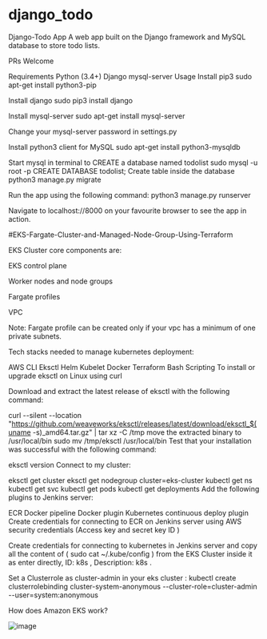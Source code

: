 # django_todo
Django-Todo App
A web app built on the Django framework and MySQL database to store todo lists.

PRs Welcome

Requirements
Python (3.4+)
Django
mysql-server
Usage
Install pip3
sudo apt-get install python3-pip

Install django
sudo pip3 install django

Install mysql-server
sudo apt-get install mysql-server

Change your mysql-server password in settings.py

Install python3 client for MySQL
sudo apt-get install python3-mysqldb

Start mysql in terminal to CREATE a database named todolist
sudo mysql -u root -p
CREATE DATABASE todolist;
Create table inside the database
python3 manage.py migrate

Run the app using the following command:
python3 manage.py runserver

Navigate to localhost://8000 on your favourite browser to see the app in action.

#EKS-Fargate-Cluster-and-Managed-Node-Group-Using-Terraform

EKS Cluster core components are:

EKS control plane

Worker nodes and node groups

Fargate profiles

VPC

Note: Fargate profile can be created only if your vpc has a minimum of one private subnets.

Tech stacks needed to manage kubernetes deployment:

AWS CLI
Eksctl
Helm
Kubelet
Docker
Terraform
Bash Scripting
To install or upgrade eksctl on Linux using curl

Download and extract the latest release of eksctl with the following command:

curl --silent --location "https://github.com/weaveworks/eksctl/releases/latest/download/eksctl_$(uname -s)_amd64.tar.gz" | tar xz -C /tmp
move the extracted binary to /usr/local/bin
sudo mv /tmp/eksctl /usr/local/bin
Test that your installation was successful with the following command:

eksctl version
Connect to my cluster:

eksctl get cluster
eksctl get nodegroup cluster=eks-cluster
kubectl get ns
kubectl get svc
kubectl get pods
kubectl get deployments
Add the following plugins to Jenkins server:

ECR
Docker pipeline
Docker plugin
Kubernetes continuous deploy plugin
Create credentials for connecting to ECR on Jenkins server using AWS security credentials (Access key and secret key ID )

Create credentials for connecting to kubernetes in Jenkins server and copy all the content of ( sudo cat ~/.kube/config ) from the EKS Cluster inside it as enter directly, ID: k8s , Description: k8s .

Set a Clusterrole as cluster-admin in your eks cluster : kubectl create clusterrolebinding cluster-system-anonymous --cluster-role=cluster-admin --user=system:anonymous

How does Amazon EKS work?

![image](https://user-images.githubusercontent.com/59709429/137639043-72c23a66-c799-4e23-bf23-eb64754d401e.png)
